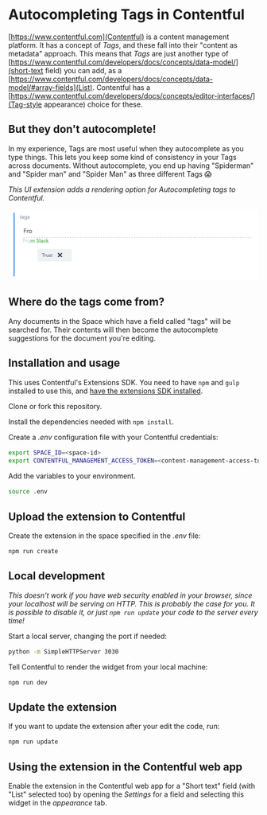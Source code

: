 # Autocompleting Tags in Contentful

[https://www.contentful.com](Contentful) is a content management platform. It has a concept of *Tags*, and these fall into their "content as metadata" approach. This means that *Tags* are just another type of [https://www.contentful.com/developers/docs/concepts/data-model/](short-text field) you can add, as a [https://www.contentful.com/developers/docs/concepts/data-model/#array-fields](List). Contentful has a [https://www.contentful.com/developers/docs/concepts/editor-interfaces/](Tag-style appearance) choice for these.

## But they don't autocomplete!
In my experience, Tags are most useful when they autocomplete as you type things. This lets you keep some kind of consistency in your Tags across documents. Without autocomplete, you end up having "Spiderman" and "Spider man" and "Spider Man" as three different Tags 😱️

*This UI extension adds a rendering option for Autocompleting tags to Contentful.*

![Screenshot of Autocompleting Tags extension](./autocomplete_tags.png)

## Where do the tags come from?
Any documents in the Space which have a field called "tags" will be searched for. Their contents will then become the autocomplete suggestions for the document you're editing.

## Installation and usage
This uses Contentful's Extensions SDK.
You need to have `npm` and `gulp` installed to use this, and [have the extensions SDK installed](https://github.com/contentful/ui-extensions-sdk).

Clone or fork this repository.

Install the dependencies needed with `npm install`.

Create a _.env_ configuration file with your Contentful credentials:

```bash
export SPACE_ID=<space-id>
export CONTENTFUL_MANAGEMENT_ACCESS_TOKEN=<content-management-access-token>
```

Add the variables to your environment.

```bash
source .env
```

## Upload the extension to Contentful

Create the extension in the space specified in the _.env_ file:

```bash
npm run create
```

## Local development

_This doesn't work if you have web security enabled in your browser, since your localhost will be serving on HTTP. This is probably the case for you. It is possible to disable it, or just `npm run update` your code to the server every time!_

Start a local server, changing the port if needed:

```bash
python -m SimpleHTTPServer 3030
```

Tell Contentful to render the widget from your local machine:

```bash
npm run dev
```

## Update the extension

If you want to update the extension after your edit the code, run:

```bash
npm run update
```

## Using the extension in the Contentful web app

Enable the extension in the Contentful web app for a "Short text" field (with "List" selected too) by opening the _Settings_ for a field and selecting this widget in the _appearance_ tab.